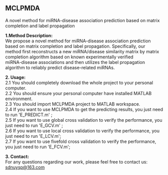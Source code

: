 
## MCLPMDA<br> 
A novel method for miRNA-disease association prediction based on matrix completion and label propagation<br> 

**1.Method Description:**<br> 
We propose a novel method for miRNA-disease association prediction based on matrix completion and label propagation. Specifically, our<br> 
method first reconstructs a new miRNA/disease similarity matrix by matrix completion algorithm based on known experimentally verified <br> 
miRNA-disease associations and then utilizes the label propagation algorithm to reliably predict disease-related miRNAs. <br> 

**2. Usage:**<br> 
    2.1 You should completely download the whole project to your personal computer.<br> 
    2.2 You should ensure your personal computer have installed MATLAB environment.<br> 
    2.3 You should import MCLPMDA project to MATLAB workspace.<br> 
    2.4 If you want to use MCLPMDA to get the predicting results, you just need to run 'E_PREDICT.m' ;<br> 
    2.5 If you want to use global cross validation to verify the performance, you just need to run 'E_GCV.m' ;<br> 
    2.6 If you want to use local cross validation to verify the performance, you just need to run 'E_LCV.m';<br> 
    2.7 If you want to use fivefold cross validation to verify the performance, you just need to run 'E_FCV.m';<br> 

**3. Contact:**<br> 
For any questions regarding our work, please feel free to contact us: sdnuysp@163.com<br> 
